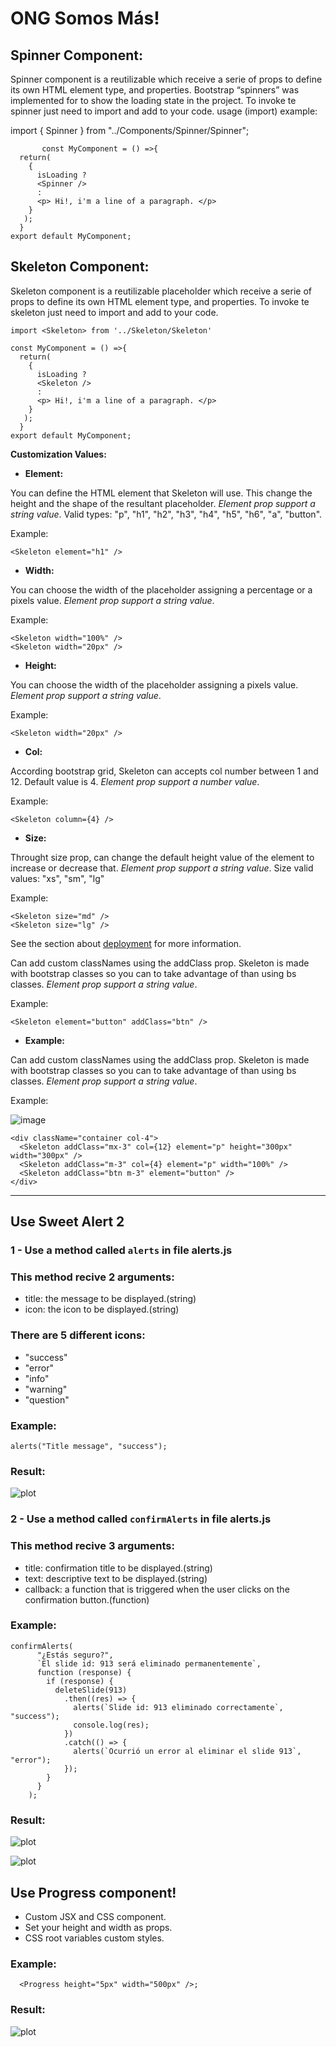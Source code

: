 # ONG Somos Más!

## **Spinner Component:**

Spinner component is a reutilizable which receive a serie of props to define its own HTML element type, and properties.
Bootstrap “spinners” was implemented for to show the loading state in the project.
To invoke te spinner just need to import and add to your code.
usage (import) example:

import { Spinner } from "../Components/Spinner/Spinner";

           const MyComponent = () =>{
      return(
        {
          isLoading ?
          <Spinner />
          :
          <p> Hi!, i'm a line of a paragraph. </p>
        }
       );
      }
    export default MyComponent;

## **Skeleton Component:**

Skeleton component is a reutilizable placeholder which receive a serie of props to define its own HTML element type, and properties.
To invoke te skeleton just need to import and add to your code.

    import <Skeleton> from '../Skeleton/Skeleton'

    const MyComponent = () =>{
      return(
        {
          isLoading ?
          <Skeleton />
          :
          <p> Hi!, i'm a line of a paragraph. </p>
        }
       );
      }
    export default MyComponent;

**Customization Values:**

- **Element:**

You can define the HTML element that Skeleton will use.
This change the height and the shape of the resultant placeholder.
_Element prop support a string value_.
Valid types: "p", "h1", "h2", "h3", "h4", "h5", "h6", "a", "button".

Example:

    <Skeleton element="h1" />

- **Width:**

You can choose the width of the placeholder assigning a percentage or a pixels value.
_Element prop support a string value_.

Example:

    <Skeleton width="100%" />
    <Skeleton width="20px" />

- **Height:**

You can choose the width of the placeholder assigning a pixels value.
_Element prop support a string value_.

Example:

    <Skeleton width="20px" />

- **Col:**

According bootstrap grid, Skeleton can accepts col number between 1 and 12. Default value is 4.
_Element prop support a number value_.

Example:

    <Skeleton column={4} />

- **Size:**

Throught size prop, can change the default height value of the element to increase or decrease that.
_Element prop support a string value_.
Size valid values: "xs", "sm", "lg"

Example:

    <Skeleton size="md" />
    <Skeleton size="lg" />

See the section about [deployment](https://facebook.github.io/create-react-app/docs/deployment) for more information.

Can add custom classNames using the addClass prop. Skeleton is made with bootstrap classes so you can to take advantage of than using bs classes.
_Element prop support a string value_.

Example:

    <Skeleton element="button" addClass="btn" />

- **Example:**

Can add custom classNames using the addClass prop. Skeleton is made with bootstrap classes so you can to take advantage of than using bs classes.
_Element prop support a string value_.

Example:

![image](https://user-images.githubusercontent.com/71856261/152566785-905c9342-8afc-48be-bcb7-35f3cd65f460.png)

    <div className="container col-4">
      <Skeleton addClass="mx-3" col={12} element="p" height="300px" width="300px" />
      <Skeleton addClass="m-3" col={4} element="p" width="100%" />
      <Skeleton addClass="btn m-3" element="button" />
    </div>

---

## Use Sweet Alert 2

### 1 - Use a method called `alerts` in file alerts.js

### This method recive 2 arguments:

- title: the message to be displayed.(string)
- icon: the icon to be displayed.(string)

### There are 5 different icons:

- "success"
- "error"
- "info"
- "warning"
- "question"

### Example:

```
alerts("Title message", "success");
```

### Result:

![plot](https://i.ibb.co/883s3dH/example.jpg)

### 2 - Use a method called `confirmAlerts` in file alerts.js

### This method recive 3 arguments:

- title: confirmation title to be displayed.(string)
- text: descriptive text to be displayed.(string)
- callback: a function that is triggered when the user clicks on the confirmation button.(function)

### Example:

```
confirmAlerts(
      "¿Estás seguro?",
      `El slide id: 913 será eliminado permanentemente`,
      function (response) {
        if (response) {
          deleteSlide(913)
            .then((res) => {
              alerts(`Slide id: 913 eliminado correctamente`, "success");
              console.log(res);
            })
            .catch(() => {
              alerts(`Ocurrió un error al eliminar el slide 913`, "error");
            });
        }
      }
    );
```

### Result:

![plot](https://i.ibb.co/bz9wLHk/confirmation2.jpg)

![plot](https://i.ibb.co/hywdz46/confirmed.jpg)

## Use Progress component!

- Custom JSX and CSS component.
- Set your height and width as props.
- CSS root variables custom styles.

### Example:

```
  <Progress height="5px" width="500px" />;
```

### Result:

![plot](https://imgur.com/4qLJ6E2.png)
